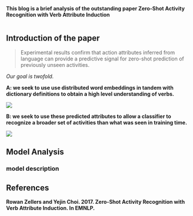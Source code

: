 **This blog is a brief analysis of the outstanding paper Zero-Shot Activity Recognition with Verb Attribute Induction**

```

```

## Introduction of the paper

> Experimental results confirm that action attributes inferred from language can provide a predictive signal for zero-shot prediction of previously unseen activities.

*Our goal is twofold.*

**A: we seek to use use distributed word embeddings in tandem with dictionary definitions to obtain a high level understanding of verbs.**

![]({{site.baseurl}}/img/in-post/Zero-shot-pics/A.png)

**B: we seek to use these predicted attributes to allow a classifier to recognize a broader set of activities than what was seen in training time.**

![]({{site.baseurl}}/img/in-post/Zero-shot-pics/B.png)

## Model Analysis

### model description

## References

**Rowan Zellers and Yejin Choi. 2017. Zero-Shot Activity Recognition with Verb Attribute Induction. In EMNLP.**